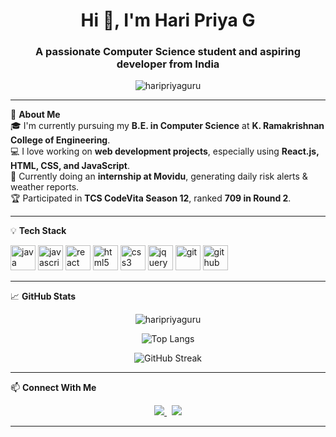 <h1 align="center">Hi 👋, I'm Hari Priya G</h1>
<h3 align="center">A passionate Computer Science student and aspiring developer from India</h3>

<p align="center">
  <img src="https://komarev.com/ghpvc/?username=haripriyaguru&label=Profile%20views&color=0e75b6&style=flat" alt="haripriyaguru" />
</p>

---

🌟 **About Me**  
🎓 I'm currently pursuing my **B.E. in Computer Science** at **K. Ramakrishnan College of Engineering**.  
💻 I love working on **web development projects**, especially using **React.js, HTML, CSS, and JavaScript**.    
🔭 Currently doing an **internship at Movidu**, generating daily risk alerts & weather reports.  
🏆 Participated in **TCS CodeVita Season 12**, ranked **709 in Round 2**.  

---

💡 **Tech Stack**

<p align="left">
  <img src="https://cdn.jsdelivr.net/gh/devicons/devicon/icons/java/java-original.svg" alt="java" width="40" height="40"/>
  <img src="https://cdn.jsdelivr.net/gh/devicons/devicon/icons/javascript/javascript-original.svg" alt="javascript" width="40" height="40"/>
  <img src="https://cdn.jsdelivr.net/gh/devicons/devicon/icons/react/react-original.svg" alt="react" width="40" height="40"/>
  <img src="https://cdn.jsdelivr.net/gh/devicons/devicon/icons/html5/html5-original.svg" alt="html5" width="40" height="40"/>
  <img src="https://cdn.jsdelivr.net/gh/devicons/devicon/icons/css3/css3-original.svg" alt="css3" width="40" height="40"/>
  <img src="https://cdn.jsdelivr.net/gh/devicons/devicon/icons/jquery/jquery-original.svg" alt="jquery" width="40" height="40"/>
  <img src="https://cdn.jsdelivr.net/gh/devicons/devicon/icons/git/git-original.svg" alt="git" width="40" height="40"/>
  <img src="https://cdn.jsdelivr.net/gh/devicons/devicon/icons/github/github-original.svg" alt="github" width="40" height="40"/>
</p>

---

📈 **GitHub Stats**

<p align="center">
  <img src="https://github-readme-stats.vercel.app/api?username=haripriyaguru&show_icons=true&theme=tokyonight" alt="haripriyaguru" />
</p>

<p align="center">
  <img src="https://github-readme-stats.vercel.app/api/top-langs/?username=haripriyaguru&layout=compact&theme=tokyonight" alt="Top Langs" />
</p>

<p align="center">
  <img src="https://github-readme-streak-stats.herokuapp.com/?user=haripriyaguru&theme=tokyonight" alt="GitHub Streak" />
</p>

---

📫 **Connect With Me**

<p align="center">
  <a href="https://www.linkedin.com/in/haripriya22/" target="_blank">
    <img src="https://img.shields.io/badge/-LinkedIn-blue?style=for-the-badge&logo=linkedin&logoColor=white" />
  </a>
  &nbsp;
  <a href="https://github.com/haripriyaguru/Haripriya-Resume" download>
    <img src="https://img.shields.io/badge/Download%20Resume-grey?style=for-the-badge&logo=adobeacrobatreader&logoColor=red" />
  </a>
</p>

---
